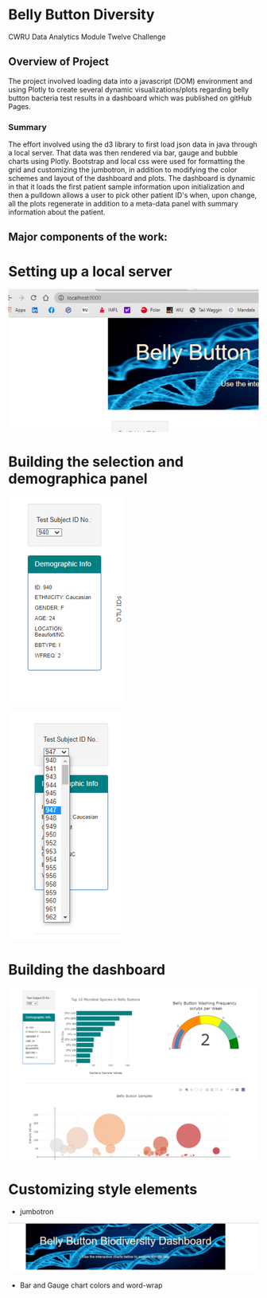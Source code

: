 # Belly Button Diversity

CWRU Data Analytics Module Twelve Challenge


## Overview of Project

The project involved loading data into a javascript (DOM) environment and using Plotly to create several dynamic visualizations/plots regarding belly button bacteria test results in a dashboard which was published on gitHub Pages.   

### Summary

The effort involved using the d3 library to first load json data in java through a local server.  That data was then rendered via bar, gauge and bubble charts using Plotly.   Bootstrap and local css were used for formatting the grid and customizing the jumbotron, in addition to modifying the color schemes and layout of the dashboard and plots.  The dashboard is dynamic in that it loads the first patient sample information upon initialization and then a pulldown allows a user to pick other patient ID's when, upon change, all the plots regenerate in addition to a meta-data panel with summary information about the patient.  

## Major components of the work:

# Setting up a local server

![img](https://github.com/fhsal/Belly_Button_Diversity/blob/main/images/local_server.png)

# Building the selection and demographica panel 

![img](https://github.com/fhsal/Belly_Button_Diversity/blob/main/images/demographic1.png)

![img](https://github.com/fhsal/Belly_Button_Diversity/blob/main/images/demographic2.png)

# Building the dashboard

![img](https://github.com/fhsal/Belly_Button_Diversity/blob/main/images/dashboard.png)

# Customizing style elements 

* jumbotron

![img](https://github.com/fhsal/Belly_Button_Diversity/blob/main/images/jumbotron.png)

* Bar and Gauge chart colors and word-wrap


